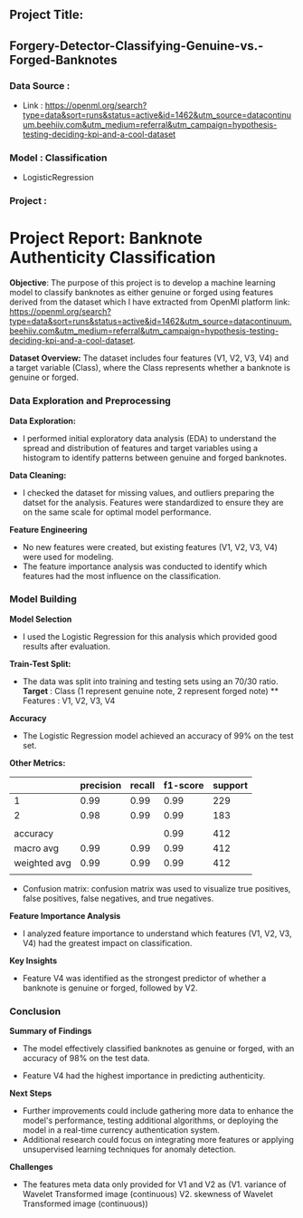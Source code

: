 ## Project Title:
## Forgery-Detector-Classifying-Genuine-vs.-Forged-Banknotes

### Data Source : 
- Link : https://openml.org/search?type=data&sort=runs&status=active&id=1462&utm_source=datacontinuum.beehiiv.com&utm_medium=referral&utm_campaign=hypothesis-testing-deciding-kpi-and-a-cool-dataset

### Model : Classification
- LogisticRegression

### Project :

# **Project Report: Banknote Authenticity Classification**


**Objective**: The purpose of this project is to develop a machine learning model to classify banknotes as either genuine or forged using features derived from the dataset which I have extracted from OpenMl platform link: https://openml.org/search?type=data&sort=runs&status=active&id=1462&utm_source=datacontinuum.beehiiv.com&utm_medium=referral&utm_campaign=hypothesis-testing-deciding-kpi-and-a-cool-dataset.

**Dataset Overview:** The dataset includes four features (V1, V2, V3, V4) and a target variable (Class), where the Class represents whether a banknote is genuine or forged.

### **Data Exploration and Preprocessing**

**Data Exploration:**

- I performed initial exploratory data analysis (EDA) to understand the spread and distribution of features and target variables using a histogram
to  identify patterns between genuine and forged banknotes.

**Data Cleaning:**

- I checked the dataset for missing values, and outliers preparing the datset for  the analysis. Features were standardized to ensure they are on the same scale for optimal model performance.

**Feature Engineering**
- No new features were created, but existing features (V1, V2, V3, V4) were used for modeling.
- The feature importance analysis was conducted to identify which features had the most influence on the classification.

### **Model Building**

**Model Selection**

- I used the  Logistic Regression for this analysis which provided good results after evaluation.

**Train-Test Split:**

- The data was split into training and testing sets using an 70/30 ratio. 
 **Target** : Class (1  represent genuine note, 2 represent forged note)
 ** Features : V1, V2, V3, V4


**Accuracy** 

- The Logistic Regression model achieved an accuracy of 99% on the test set.

**Other Metrics:**

|             |precision |recall     |f1-score    |   support |
|-------------|----------|-----------|------------|-----------|
|           1 |      0.99|      0.99 |     0.99   |    229    |
|           2 |      0.98|      0.99 |     0.99   |    183    |
|             |          |           |            |           |
|    accuracy |          |           |     0.99   |    412    |
|   macro avg |      0.99|      0.99 |     0.99   |    412    |
|weighted avg |      0.99|      0.99 |     0.99   |    412    |
|             |          |           |            |           |




- Confusion matrix: confusion matrix was used to visualize true positives, false positives, false negatives, and true negatives.

**Feature Importance Analysis**

- I analyzed feature importance to understand which features (V1, V2, V3, V4) had the greatest impact on classification.

**Key Insights**

- Feature V4 was identified as the strongest predictor of whether a banknote is genuine or forged, followed by V2.

### **Conclusion**

**Summary of Findings**

- The model effectively classified banknotes as genuine or forged, with an accuracy of 98% on the test data.

- Feature V4 had the highest importance in predicting authenticity.

**Next Steps**

- Further improvements could include gathering more data to enhance the model's performance, testing additional algorithms, or deploying the model in a real-time currency authentication system.
- Additional research could focus on integrating more features or applying unsupervised learning techniques for anomaly detection.

**Challenges**
- The features meta data only provided for V1 and V2  as (V1. variance of Wavelet Transformed image (continuous)
V2. skewness of Wavelet Transformed image (continuous))


